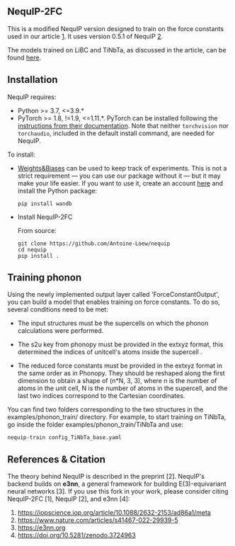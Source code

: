 ## NequIP-2FC

This is a modified NequIP version designed to train on the force constants used in our article [1](https://iopscience.iop.org/article/10.1088/2632-2153/ad86a1/meta). It uses version 0.5.1 of NequIP [2](https://www.nature.com/articles/s41467-022-29939-5).

The models trained on LiBC and TiNbTa, as discussed in the article, can be found [here](https://github.com/hyllios/utils/tree/main/models/nequip-2fc).

## Installation

NequIP requires:

* Python >= 3.7, <=3.9.*
* PyTorch >= 1.8, !=1.9, <=1.11.*. PyTorch can be installed following the [instructions from their documentation](https://pytorch.org/get-started/locally/). Note that neither `torchvision` nor `torchaudio`, included in the default install command, are needed for NequIP.

To install:

* [Weights&Biases](https://wandb.ai) can be used to keep track of experiments. This is not a strict requirement — you can use our package without it — but it may make your life easier. If you want to use it, create an account [here](https://wandb.ai) and install the Python package:

  ```
  pip install wandb
  ```

* Install NequIP-2FC

  From source:
  ```
  git clone https://github.com/Antoine-Loew/nequip
  cd nequip
  pip install . 
  ```


## Training phonon 

Using the newly implemented output layer called 'ForceConstantOutput', you can build a model that enables training on force constants. To do so, several conditions need to be met:

- The input structures must be the supercells on which the phonon calculations were performed.

- The s2u key from phonopy must be provided in the extxyz format, this determined the indices of unitcell's atoms inside the supercell .

- The reduced force constants must be provided in the extxyz format in the same order as in Phonopy. They should be reshaped along the first dimension to obtain a shape of (n*N, 3, 3), where n is the number of atoms in the unit cell, N is the number of atoms in the supercell, and the last two indices correspond to the Cartesian coordinates.

You can find two folders corresponding to the two structures in the examples/phonon_train/ directory. For example, to start training on TiNbTa, go inside the folder examples/phonon_train/TiNbTa and use:

```
nequip-train config_TiNbTa_base.yaml
```




## References & Citation

The theory behind NequIP is described in the preprint [2]. NequIP's backend builds on **e3nn**, a general framework for building E(3)-equivariant neural networks [3]. If you use this fork in your work, please consider citing NequIP-2FC [1], NequIP [2], and e3nn [4]:

 1. https://iopscience.iop.org/article/10.1088/2632-2153/ad86a1/meta
 2. https://www.nature.com/articles/s41467-022-29939-5
 3. https://e3nn.org
 4. https://doi.org/10.5281/zenodo.3724963